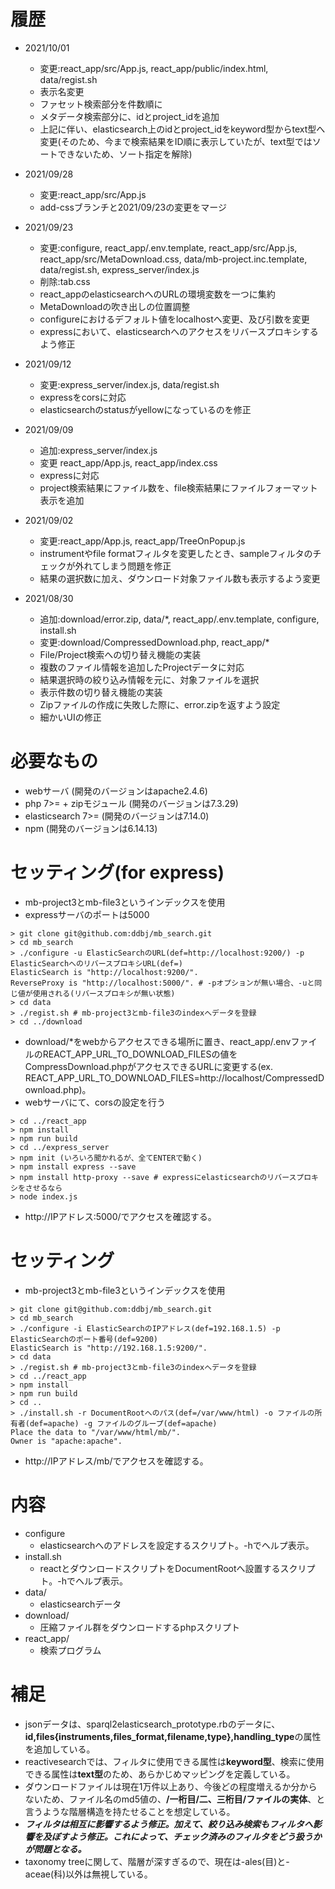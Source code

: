 # 履歴

- 2021/10/01
  - 変更:react_app/src/App.js, react_app/public/index.html, data/regist.sh
  - 表示名変更
  - ファセット検索部分を件数順に
  - メタデータ検索部分に、idとproject_idを追加
  - 上記に伴い、elasticsearch上のidとproject_idをkeyword型からtext型へ変更(そのため、今まで検索結果をID順に表示していたが、text型ではソートできないため、ソート指定を解除)

- 2021/09/28
  - 変更:react_app/src/App.js
  - add-cssブランチと2021/09/23の変更をマージ

- 2021/09/23
  - 変更:configure, react_app/.env.template, react_app/src/App.js, react_app/src/MetaDownload.css, data/mb-project.inc.template, data/regist.sh, express_server/index.js
  - 削除:tab.css
  - react_appのelasticsearchへのURLの環境変数を一つに集約
  - MetaDownloadの吹き出しの位置調整
  - configureにおけるデフォルト値をlocalhostへ変更、及び引数を変更
  - expressにおいて、elasticsearchへのアクセスをリバースプロキシするよう修正

- 2021/09/12
  - 変更:express_server/index.js, data/regist.sh
  - expressをcorsに対応
  - elasticsearchのstatusがyellowになっているのを修正

- 2021/09/09
  - 追加:express_server/index.js
  - 変更 react_app/App.js, react_app/index.css
  - expressに対応
  - project検索結果にファイル数を、file検索結果にファイルフォーマット表示を追加

- 2021/09/02
  - 変更:react_app/App.js, react_app/TreeOnPopup.js
  - instrumentやfile formatフィルタを変更したとき、sampleフィルタのチェックが外れてしまう問題を修正
  - 結果の選択数に加え、ダウンロード対象ファイル数も表示するよう変更

- 2021/08/30
  - 追加:download/error.zip, data/*, react_app/.env.template, configure, install.sh
  - 変更:download/CompressedDownload.php, react_app/*
  - File/Project検索への切り替え機能の実装
  - 複数のファイル情報を追加したProjectデータに対応
  - 結果選択時の絞り込み情報を元に、対象ファイルを選択
  - 表示件数の切り替え機能の実装
  - Zipファイルの作成に失敗した際に、error.zipを返すよう設定
  - 細かいUIの修正

# 必要なもの

- webサーバ (開発のバージョンはapache2.4.6)
- php 7>= + zipモジュール (開発のバージョンは7.3.29)
- elasticsearch 7>= (開発のバージョンは7.14.0)
- npm (開発のバージョンは6.14.13)

# セッティング(for express)
- mb-project3とmb-file3というインデックスを使用
- expressサーバのポートは5000

```
> git clone git@github.com:ddbj/mb_search.git
> cd mb_search
> ./configure -u ElasticSearchのURL(def=http://localhost:9200/) -p ElasticSearchへのリバースプロキシURL(def=)
ElasticSearch is "http://localhost:9200/".
ReverseProxy is "http://localhost:5000/". # -pオプションが無い場合、-uと同じ値が使用される(リバースプロキシが無い状態)
> cd data
> ./regist.sh # mb-project3とmb-file3のindexへデータを登録
> cd ../download
```
- download/*をwebからアクセスできる場所に置き、react_app/.envファイルのREACT_APP_URL_TO_DOWNLOAD_FILESの値をCompressDownload.phpがアクセスできるURLに変更する(ex. REACT_APP_URL_TO_DOWNLOAD_FILES=http\://localhost/CompressedDownload.php)。
- webサーバにて、corsの設定を行う
```
> cd ../react_app
> npm install
> npm run build
> cd ../express_server
> npm init (いろいろ聞かれるが、全てENTERで動く)
> npm install express --save
> npm install http-proxy --save # expressにelasticsearchのリバースプロキシをさせるなら
> node index.js
```
- http\://IPアドレス:5000/でアクセスを確認する。

# セッティング
- mb-project3とmb-file3というインデックスを使用

```
> git clone git@github.com:ddbj/mb_search.git
> cd mb_search
> ./configure -i ElasticSearchのIPアドレス(def=192.168.1.5) -p ElasticSearchのポート番号(def=9200)
ElasticSearch is "http://192.168.1.5:9200/".
> cd data
> ./regist.sh # mb-project3とmb-file3のindexへデータを登録
> cd ../react_app
> npm install
> npm run build
> cd ..
> ./install.sh -r DocumentRootへのパス(def=/var/www/html) -o ファイルの所有者(def=apache) -g ファイルのグループ(def=apache)
Place the data to "/var/www/html/mb/".
Owner is "apache:apache".
```

- http\://IPアドレス/mb/でアクセスを確認する。

# 内容

- configure
  - elasticsearchへのアドレスを設定するスクリプト。-hでヘルプ表示。
- install.sh
  - reactとダウンロードスクリプトをDocumentRootへ設置するスクリプト。-hでヘルプ表示。
- data/
  - elasticsearchデータ
- download/
  - 圧縮ファイル群をダウンロードするphpスクリプト
- react_app/
  - 検索プログラム

# 補足
- jsonデータは、sparql2elasticsearch_prototype.rbのデータに、**id,files{instruments,files_format,filename,type},handling_type**の属性を追加している。
- reactivesearchでは、フィルタに使用できる属性は**keyword型**、検索に使用できる属性は**text型**のため、あらかじめマッピングを定義している。
- ダウンロードファイルは現在1万件以上あり、今後どの程度増えるか分からないため、ファイル名のmd5値の、**/一桁目/二、三桁目/ファイルの実体**、と言うような階層構造を持たせることを想定している。
- ***フィルタは相互に影響するよう修正。加えて、絞り込み検索もフィルタへ影響を及ぼすよう修正。これによって、チェック済みのフィルタをどう扱うかが問題となる。***
- taxonomy treeに関して、階層が深すぎるので、現在は-ales(目)と-aceae(科)以外は無視している。
